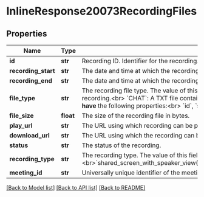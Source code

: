 # InlineResponse20073RecordingFiles

## Properties
Name | Type | Description | Notes
------------ | ------------- | ------------- | -------------
**id** | **str** | Recording ID. Identifier for the recording. | [optional] 
**recording_start** | **str** | The date and time at which the recording started. | [optional] 
**recording_end** | **str** | The date and time at which the recording ended. | [optional] 
**file_type** | **str** | The recording file type. The value of this field could be one of the following:&lt;br&gt; &#x60;MP4&#x60;: Video file of the recording.&lt;br&gt;&#x60;M4A&#x60; Audio-only file of the recording.&lt;br&gt;&#x60;TIMELINE&#x60;: Timestamp file of the recording.&lt;br&gt; &#x60;TRANSCRIPT&#x60;: Transcription file of the recording.&lt;br&gt; &#x60;CHAT&#x60;: A TXT file containing in-meeting chat messages that were sent during the meeting.&lt;br&gt;&#x60;CC&#x60;: File containing closed captions of the recording.&lt;br&gt;&lt;br&gt; A recording file object with file type of either &#x60;CC&#x60; or &#x60;TIMELINE&#x60; **does not have** the following properties:&lt;br&gt;  &#x60;id&#x60;, &#x60;status&#x60;, &#x60;file_size&#x60;, &#x60;recording_type&#x60;, and &#x60;play_url&#x60;. | [optional] 
**file_size** | **float** | The size of the recording file in bytes. | [optional] 
**play_url** | **str** | The URL using which recording can be played. | [optional] 
**download_url** | **str** | The URL using which the recording can be downloaded | [optional] 
**status** | **str** | The status of the recording.  | [optional] 
**recording_type** | **str** | The recording type. The value of this field can be one of the following:&lt;br&gt;&#x60;shared_screen_with_speaker_view(CC)&#x60;&lt;br&gt;&#x60;shared_screen_with_speaker_view&#x60;&lt;br&gt;&#x60;shared_screen_with_gallery_view&#x60;&lt;br&gt;&#x60;speaker_view&#x60;&lt;br&gt;&#x60;gallery_view&#x60;&lt;br&gt;&#x60;shared_screen&#x60;&lt;br&gt;&#x60;audio_only&#x60;&lt;br&gt;&#x60;audio_transcript&#x60;&lt;br&gt;&#x60;chat_file&#x60;&lt;br&gt;&#x60;TIMELINE&#x60; | [optional] 
**meeting_id** | **str** | Universally unique identifier of the meeting instance that was being recorded. | [optional] 

[[Back to Model list]](../README.md#documentation-for-models) [[Back to API list]](../README.md#documentation-for-api-endpoints) [[Back to README]](../README.md)

